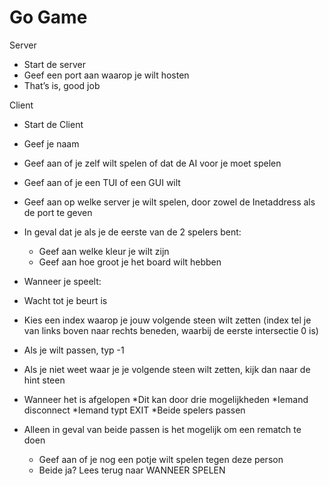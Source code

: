 # Go Game
Server
*	Start de server
*	Geef een port aan waarop je wilt hosten
*	That’s is, good job

Client
* Start de Client
*	Geef je naam
*	Geef aan of je zelf wilt spelen of dat de AI voor je moet spelen
*	Geef aan of je een TUI of een GUI wilt
*	Geef aan op welke server je wilt spelen, door zowel de Inetaddress als de port te geven

* In geval dat je als je de eerste van de 2 spelers bent:
  *	Geef aan welke kleur je wilt zijn
  * Geef aan hoe groot je het board wilt hebben
  
*	Wanneer je speelt:
 *	Wacht tot je beurt is
 * Kies een index waarop je jouw volgende steen wilt zetten (index tel je van links boven naar rechts beneden, waarbij de eerste intersectie 0 is)
 * Als je wilt passen, typ -1
 * Als je niet weet waar je je volgende steen wilt zetten, kijk dan naar de hint steen
  
*	Wanneer het is afgelopen 
  *Dit kan door drie mogelijkheden
    *Iemand disconnect
    *Iemand typt EXIT
    *Beide spelers passen
  * Alleen in geval van beide passen is het mogelijk om een rematch te doen
    * Geef aan of je nog een potje wilt spelen tegen deze person
    * Beide ja? Lees terug naar WANNEER SPELEN
